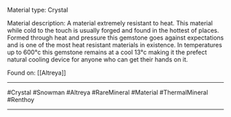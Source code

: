 Material type:
	Crystal

Material description:
	A material extremely resistant to heat. This material while cold to the touch is usually forged and found in the hottest of places. 
	Formed through heat and pressure this gemstone goes against expectations and is one of the most heat resistant materials in existence.
	In temperatures up to 600°c this gemstone remains at a cool 13°c making it the prefect natural cooling device for anyone who can get their hands on it.

Found on:
	[[Altreya]]


---
#Crystal #Snowman #Altreya #RareMineral #Material #ThermalMineral #Renthoy 

---